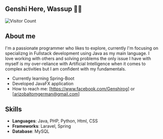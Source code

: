## Genshi Here, Wassup 👋😎
![Visitor Count](https://visitor-badge.glitch.me/badge?page_id=Genshirog.Genshirog)
## About me

I'm a passionate programmer who likes to explore, currently I'm focusing on specializng in Fullstack development using Java as my main language. I love working with others and solving problems the only issue I have with myself is my over-reliance with Artificial Intelligence when it comes to complex activities but I am confident with my fundamentals.

- Currently learning Spring-Boot
- Developed JavaFX application
- How to reach me: [https://www.facebook.com/Genshirog] or [arizobaltomgerman@gmail.com]

## Skills

- **Languages**: Java, PHP, Python, Html, CSS
- **Frameworks**: Laravel, Spring 
- **Database**: MySQL




